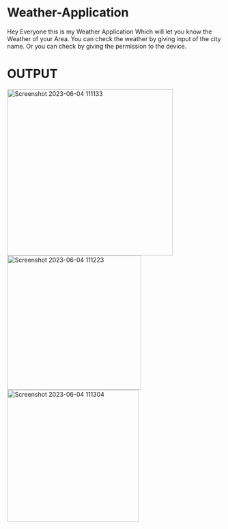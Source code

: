 # Weather-Application
Hey Everyone this is my Weather Application Which will let you know the Weather of your Area.
You can check the weather by giving input of the city name.
Or you can check by giving the permission to the device.

# OUTPUT
<img width="388" alt="Screenshot 2023-06-04 111133" src="https://github.com/aryan327/Weather-Application/assets/82660401/7cb55260-568d-494d-9fb1-e2fdf79b9a17">
<img width="314" alt="Screenshot 2023-06-04 111223" src="https://github.com/aryan327/Weather-Application/assets/82660401/1e3c3be6-7bf0-441e-830c-0afc2d488781">
<img width="308" alt="Screenshot 2023-06-04 111304" src="https://github.com/aryan327/Weather-Application/assets/82660401/60c288f4-d8a3-412f-b6da-958374067c57">

